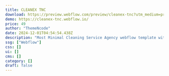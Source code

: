```yaml
---
title: CLEANEX TNC
download: https://preview.webflow.com/preview/cleanex-tnc?utm_medium=preview_link&utm_source=designer&utm_content=cleanex-tnc&preview=5ab17a9a266f6852b94f68411a628362&locale=en&workflow=preview
demo: https://cleanex-tnc.webflow.io/
price: 49
author: "ThemeNcode"
date: 2024-12-01T04:54:54.438Z
description: "Most Minimal Cleaning Service Agency webflow template with a full page home along with all the necessary inner pages using the power of modern design trends and transitions."
ssg: ["Webflow"]
css: []
ui: []
cms: []
category: []
draft: false
---
```

